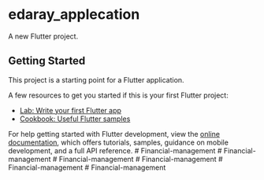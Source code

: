 # edaray_applecation

A new Flutter project.

## Getting Started

This project is a starting point for a Flutter application.

A few resources to get you started if this is your first Flutter project:

- [Lab: Write your first Flutter app](https://docs.flutter.dev/get-started/codelab)
- [Cookbook: Useful Flutter samples](https://docs.flutter.dev/cookbook)

For help getting started with Flutter development, view the
[online documentation](https://docs.flutter.dev/), which offers tutorials,
samples, guidance on mobile development, and a full API reference.
#   F i n a n c i a l - m a n a g e m e n t  
 #   F i n a n c i a l - m a n a g e m e n t  
 #   F i n a n c i a l - m a n a g e m e n t  
 #   F i n a n c i a l - m a n a g e m e n t  
 #   F i n a n c i a l - m a n a g e m e n t  
 #   F i n a n c i a l - m a n a g e m e n t  
 